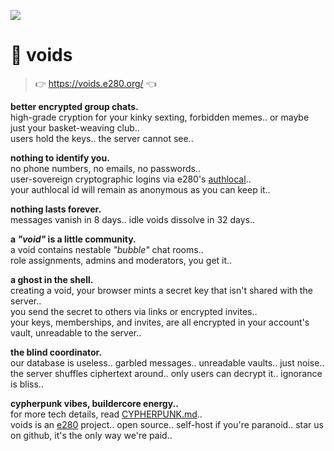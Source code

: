 
![](https://i.imgur.com/m7T5hZ7.jpeg)

# 🌌 voids
> 👉 https://voids.e280.org/ 👈  

**better encrypted group chats.**  
high-grade cryption for your kinky sexting, forbidden memes.. or maybe just your basket-weaving club..  
users hold the keys.. the server cannot see..  

**nothing to identify you.**  
no phone numbers, no emails, no passwords..  
user-sovereign cryptographic logins via e280's [authlocal](https://github.com/e280/authlocal)..  
your authlocal id will remain as anonymous as you can keep it..  

**nothing lasts forever.**  
messages vanish in 8 days.. idle voids dissolve in 32 days..  

**a *"void"* is a little community.**  
a void contains nestable *"bubble"* chat rooms..  
role assignments, admins and moderators, you get it..  

**a ghost in the shell.**  
creating a void, your browser mints a secret key that isn't shared with the server..  
you send the secret to others via links or encrypted invites..  
your keys, memberships, and invites, are all encrypted in your account's vault, unreadable to the server..  

**the blind coordinator.**  
our database is useless.. garbled messages.. unreadable vaults.. just noise..  
the server shuffles ciphertext around.. only users can decrypt it.. ignorance is bliss..  

**cypherpunk vibes, buildercore energy..**  
for more tech details, read [CYPHERPUNK.md](CYPHERPUNK.md)..  
voids is an [e280](https://e280.org/) project.. open source.. self-host if you're paranoid.. star us on github, it's the only way we're paid..  

